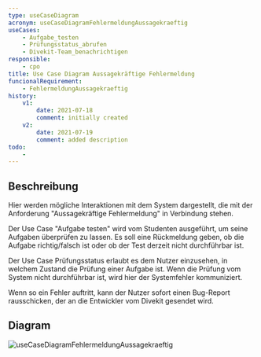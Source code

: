 ```yaml
---
type: useCaseDiagram
acronym: useCaseDiagramFehlermeldungAussagekraeftig
useCases:
    - Aufgabe_testen
    - Prüfungsstatus_abrufen
    - Divekit-Team_benachrichtigen 
responsible: 
    - cpo
title: Use Case Diagram Aussagekräftige Fehlermeldung
funcionalRequirement: 
    - FehlermeldungAussagekraeftig
history:
    v1:
        date: 2021-07-18
        comment: initially created
    v2:
        date: 2021-07-19
        comment: added description
todo: 
    - 
---
```


## Beschreibung

Hier werden mögliche Interaktionen mit dem System dargestellt, die mit der Anforderung "Aussagekräftige Fehlermeldung"
in Verbindung stehen. 

Der Use Case "Aufgabe testen" wird vom Studenten ausgeführt, um seine Aufgaben überprüfen zu lassen. Es soll eine 
Rückmeldung geben, ob die Aufgabe richtig/falsch ist oder ob der Test derzeit nicht durchführbar ist.

Der Use Case Prüfungsstatus erlaubt es dem Nutzer einzusehen, in welchem Zustand die Prüfung einer Aufgabe ist. Wenn die
Prüfung vom System nicht durchführbar ist, wird hier der Systemfehler kommuniziert.

Wenn so ein Fehler auftritt, kann der Nutzer sofort einen Bug-Report rausschicken, der an die Entwickler vom Divekit
gesendet wird. 

## Diagram

![useCaseDiagramFehlermeldungAussagekraeftig](./diagrams/useCaseAussagekräftigeFehlermeldung.jpg)


